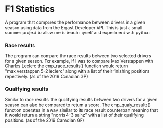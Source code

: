 # F1 Statistics
A program that compares the performance between drivers in a given season using data from the Ergast Developer API.
This is just a small summer project to allow me to teach myself and experiment with python

### Race results
The program can compare the race results between two selected drivers for a given season. For example, if I was to compare Max Verstappen with Charles Leclerc the cmp_race_results() function would return "max_verstappen 5-2 leclerc" along with a list of their finishing positions repectively. (as of the 2019 Canadian GP)

### Qualifying results
Similar to race results, the qualifying results between two drivers for a given season can also be compared to return a score. The cmp_qualy_results() function operates in a way similar to its race result counterpart meaning that it would return a string "norris 4-3 sainz" with a list of their qualifying positions. (as of the 2019 Canadian GP)
